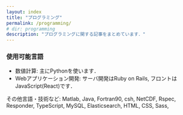 ```yaml
---
layout: index
title: "プログラミング"
permalink: /programming/
# dir: programming
description: "プログラミングに関する記事をまとめています．"
---
```

### 使用可能言語
- 数値計算: 主にPythonを使います．
- Webアプリケーション開発: サーバ開発はRuby on Rails, フロントはJavaScript(React)です．

その他言語・技術など: Matlab, Java, Fortran90, csh, NetCDF, Rspec, Responder, TypeScript, MySQL, Elasticsearch, HTML, CSS, Sass, 
<!-- ### 実務例 -->
<!--TODO -->
